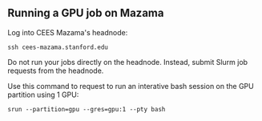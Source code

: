 ## Running a GPU job on Mazama

Log into CEES Mazama's headnode:

```ssh cees-mazama.stanford.edu```

Do not run your jobs directly on the headnode. Instead, submit Slurm job requests from the headnode. 

Use this command to request to run an interative bash session on the GPU partition using 1 GPU:

```srun --partition=gpu --gres=gpu:1 --pty bash```
